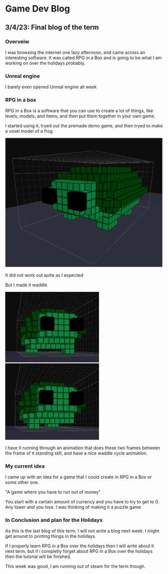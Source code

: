 # Game Dev Blog 

## 3/4/23: Final blog of the term

### Overveiw

I was browsing the internet one lazy afternoon, and came across an interesting software. It was called RPG in a Box and is going to be what I am working on over the holidays probably.

### Unreal engine

I barely even opened Unreal engine all week

### RPG in a box

RPG in a Box is a software that you can use to create a lot of things, like levels, models, and items, and then put them together in your own game.

I started using it, tryed out the premade demo game, and then tryed to make a voxel model of a frog

<img src="../Images/Turt.png" title="Material Boxes.png" width="800"/>

It did not work out quite as I expected

But I made it waddle

<img src="../Images/Turt 1.png" title="Material Boxes.png" width="300"/>
<img src="../Images/Turt 2.png" title="Material Boxes.png" width="300"/>

I have it running through an animation that does these two frames between the frame of it standing still, and have a nice waddle cycle animation.

### My current idea

I came up with an idea for a game that I could create in RPG in a Box or some other one.

"A game where you have to run out of money"

You start with a certain amount of currency and you have to try to get to 0. Any lower and you lose. I was thinking of making it a puzzle game

### In Conclusion and plan for the Holidays

As this is the last blog of this term, I will not write a blog next week. I might get around to printing things in the holidays.

If I properly learn RPG in a Box over the holidays then I will write about it next term, but if i completly forget about RPG in a Box over the holidays then the tutorial will be finished.

This week was good, I am running out of steam for the term though.
